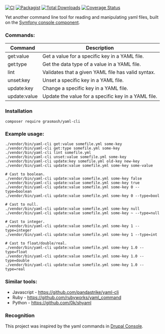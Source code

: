 [![CI](https://github.com/grasmash/yaml-cli/actions/workflows/php.yml/badge.svg)](https://github.com/grasmash/yaml-cli/actions/workflows/php.yml) [![Packagist](https://img.shields.io/packagist/v/grasmash/yaml-cli.svg)](https://packagist.org/packages/grasmash/yaml-cli) [![Total Downloads](https://poser.pugx.org/grasmash/yaml-cli/downloads)](https://packagist.org/packages/grasmash/yaml-cli) [![Coverage Status](https://coveralls.io/repos/github/grasmash/yaml-cli/badge.svg?branch=master)](https://coveralls.io/github/grasmash/yaml-cli?branch=master)

Yet another command line tool for reading and manipulating yaml files, built on
the [Symfony console component](http://symfony.com/doc/current/components/console.html).

### Commands:

| Command      | Description                                         |
|--------------| ----------------------------------------------------|
| get:value    | Get a value for a specific key in a YAML file.      |
| get:type     | Get the data type of a value in a YAML file.        |
| lint         | Validates that a given YAML file has valid syntax.  |
| unset:key    | Unset a specific key in a YAML file.                |
| update:key   | Change a specific key in a YAML file.               |
| update:value | Update the value for a specific key in a YAML file. |

### Installation

    composer require grasmash/yaml-cli

### Example usage:

    ./vendor/bin/yaml-cli get:value somefile.yml some-key
    ./vendor/bin/yaml-cli get:type somefile.yml some-key
    ./vendor/bin/yaml-cli lint somefile.yml
    ./vendor/bin/yaml-cli unset:value somefile.yml some-key
    ./vendor/bin/yaml-cli update:key somefile.yml old-key new-key
    ./vendor/bin/yaml-cli update:value somefile.yml some-key some-value

    # Cast to boolean.
    ./vendor/bin/yaml-cli update:value somefile.yml some-key false
    ./vendor/bin/yaml-cli update:value somefile.yml some-key true
    ./vendor/bin/yaml-cli update:value somefile.yml some-key 0 --type=boolean
    ./vendor/bin/yaml-cli update:value somefile.yml some-key 0 --type=bool

    # Cast to null.
    ./vendor/bin/yaml-cli update:value somefile.yml some-key null
    ./vendor/bin/yaml-cli update:value somefile.yml some-key ~ --type=null

    # Cast to integer.
    ./vendor/bin/yaml-cli update:value somefile.yml some-key 1 --type=integer
    ./vendor/bin/yaml-cli update:value somefile.yml some-key 1 --type=int

    # Cast to float/double/real.
    ./vendor/bin/yaml-cli update:value somefile.yml some-key 1.0 --type=float
    ./vendor/bin/yaml-cli update:value somefile.yml some-key 1.0 --type=double
    ./vendor/bin/yaml-cli update:value somefile.yml some-key 1.0 --type=real

### Similar tools:

- Javascript - https://github.com/pandastrike/yaml-cli
- Ruby - https://github.com/rubyworks/yaml_command
- Python - https://github.com/0k/shyaml

### Recognition

This project was inspired by the yaml commands in [Drupal Console](https://drupalconsole.com/).
